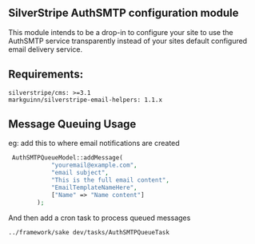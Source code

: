 SilverStripe AuthSMTP configuration module
------------------------------------------

This module intends to be a drop-in to configure your site to use the AuthSMTP service transparently instead of your
sites default configured email delivery service.

## Requirements:
```
silverstripe/cms: >=3.1
markguinn/silverstripe-email-helpers: 1.1.x
```


## Message Queuing Usage
eg:
add this to where email notifications are created
```php
 AuthSMTPQueueModel::addMessage(
            "youremail@example.com",
            "email subject",
            "This is the full email content",
            "EmailTemplateNameHere",
            ["Name" => "Name content"]
        );
```

And then add a cron task to process queued messages

```sh
../framework/sake dev/tasks/AuthSMTPQueueTask
```